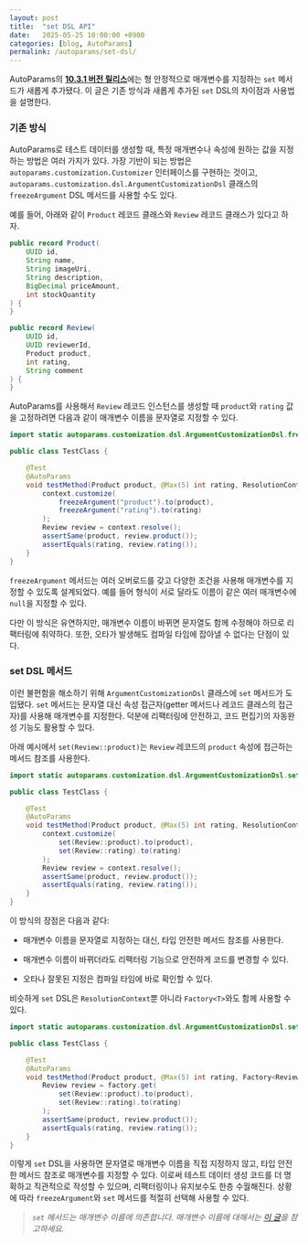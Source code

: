 ```yaml
---
layout: post
title:  "set DSL API"
date:   2025-05-25 10:00:00 +0900
categories: [blog, AutoParams]
permalink: /autoparams/set-dsl/
---
```


AutoParams의 [**10.3.1 버전 릴리스**](https://github.com/AutoParams/AutoParams/releases/tag/10.3.1)에는 형 안정적으로 매개변수를 지정하는 `set` 메서드가 새롭게 추가됐다. 이 글은 기존 방식과 새롭게 추가된 `set` DSL의 차이점과 사용법을 설명한다.

<!--more-->

### 기존 방식

AutoParams로 테스트 데이터를 생성할 때, 특정 매개변수나 속성에 원하는 값을 지정하는 방법은 여러 가지가 있다. 가장 기반이 되는 방법은 `autoparams.customization.Customizer` 인터페이스를 구현하는 것이고, `autoparams.customization.dsl.ArgumentCustomizationDsl` 클래스의 `freezeArgument` DSL 메서드를 사용할 수도 있다.

예를 들어, 아래와 같이 `Product` 레코드 클래스와 `Review` 레코드 클래스가 있다고 하자.

```java
public record Product(
    UUID id,
    String name,
    String imageUri,
    String description,
    BigDecimal priceAmount,
    int stockQuantity
) {
}
```

```java
public record Review(
    UUID id,
    UUID reviewerId,
    Product product,
    int rating,
    String comment
) {
}
```

AutoParams를 사용해서 `Review` 레코드 인스턴스를 생성할 때 `product`와 `rating` 값을 고정하려면 다음과 같이 매개변수 이름을 문자열로 지정할 수 있다.

```java
import static autoparams.customization.dsl.ArgumentCustomizationDsl.freezeArgument;

public class TestClass {

    @Test
    @AutoParams
    void testMethod(Product product, @Max(5) int rating, ResolutionContext context) {
        context.customize(
            freezeArgument("product").to(product),
            freezeArgument("rating").to(rating)
        );
        Review review = context.resolve();
        assertSame(product, review.product());
        assertEquals(rating, review.rating());
    }
}
```

`freezeArgument` 메서드는 여러 오버로드를 갖고 다양한 조건을 사용해 매개변수를 지정할 수 있도록 설계되었다. 예를 들어 형식이 서로 달라도 이름이 같은 여러 매개변수에 `null`을 지정할 수 있다.

다만 이 방식은 유연하지만, 매개변수 이름이 바뀌면 문자열도 함께 수정해야 하므로 리팩터링에 취약하다. 또한, 오타가 발생해도 컴파일 타임에 잡아낼 수 없다는 단점이 있다.

### set DSL 메서드

이런 불편함을 해소하기 위해 `ArgumentCustomizationDsl` 클래스에 `set` 메서드가 도입됐다. `set` 메서드는 문자열 대신 속성 접근자(getter 메서드나 레코드 클래스의 접근자)를 사용해 매개변수를 지정한다. 덕분에 리팩터링에 안전하고, 코드 편집기의 자동완성 기능도 활용할 수 있다.

아래 예시에서 `set(Review::product)`는 `Review` 레코드의 `product` 속성에 접근하는 메서드 참조를 사용한다.

```java
import static autoparams.customization.dsl.ArgumentCustomizationDsl.set;

public class TestClass {

    @Test
    @AutoParams
    void testMethod(Product product, @Max(5) int rating, ResolutionContext context) {
        context.customize(
            set(Review::product).to(product),
            set(Review::rating).to(rating)
        );
        Review review = context.resolve();
        assertSame(product, review.product());
        assertEquals(rating, review.rating());
    }
}
```

이 방식의 장점은 다음과 같다:

- 매개변수 이름을 문자열로 지정하는 대신, 타입 안전한 메서드 참조를 사용한다.

- 매개변수 이름이 바뀌더라도 리팩터링 기능으로 안전하게 코드를 변경할 수 있다.

- 오타나 잘못된 지정은 컴파일 타임에 바로 확인할 수 있다.

비슷하게 `set` DSL은 `ResolutionContext`뿐 아니라 `Factory<T>`와도 함께 사용할 수 있다.

```java
import static autoparams.customization.dsl.ArgumentCustomizationDsl.set;

public class TestClass {

    @Test
    @AutoParams
    void testMethod(Product product, @Max(5) int rating, Factory<Review> factory) {
        Review review = factory.get(
            set(Review::product).to(product),
            set(Review::rating).to(rating)
        );
        assertSame(product, review.product());
        assertEquals(rating, review.rating());
    }
}
```

이렇게 `set` DSL을 사용하면 문자열로 매개변수 이름을 직접 지정하지 않고, 타입 안전한 메서드 참조로 매개변수를 지정할 수 있다. 이로써 테스트 데이터 생성 코드를 더 명확하고 직관적으로 작성할 수 있으며, 리팩터링이나 유지보수도 한층 수월해진다. 상황에 따라 `freezeArgument`와 `set` 메서드를 적절히 선택해 사용할 수 있다.

> *`set` 메서드는 매개변수 이름에 의존합니다. 매개변수 이름에 대해서는 [이 글](/autoparams/parameter-name/)을 참고하세요.*
